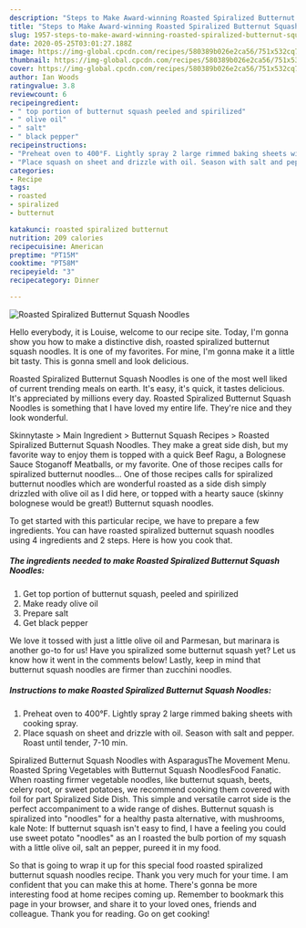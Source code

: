 ```yaml
---
description: "Steps to Make Award-winning Roasted Spiralized Butternut Squash Noodles"
title: "Steps to Make Award-winning Roasted Spiralized Butternut Squash Noodles"
slug: 1957-steps-to-make-award-winning-roasted-spiralized-butternut-squash-noodles
date: 2020-05-25T03:01:27.188Z
image: https://img-global.cpcdn.com/recipes/580389b026e2ca56/751x532cq70/roasted-spiralized-butternut-squash-noodles-recipe-main-photo.jpg
thumbnail: https://img-global.cpcdn.com/recipes/580389b026e2ca56/751x532cq70/roasted-spiralized-butternut-squash-noodles-recipe-main-photo.jpg
cover: https://img-global.cpcdn.com/recipes/580389b026e2ca56/751x532cq70/roasted-spiralized-butternut-squash-noodles-recipe-main-photo.jpg
author: Ian Woods
ratingvalue: 3.8
reviewcount: 6
recipeingredient:
- " top portion of butternut squash peeled and spirilized"
- " olive oil"
- " salt"
- " black pepper"
recipeinstructions:
- "Preheat oven to 400°F. Lightly spray 2 large rimmed baking sheets with cooking spray."
- "Place squash on sheet and drizzle with oil. Season with salt and pepper. Roast until tender, 7-10 min."
categories:
- Recipe
tags:
- roasted
- spiralized
- butternut

katakunci: roasted spiralized butternut 
nutrition: 209 calories
recipecuisine: American
preptime: "PT15M"
cooktime: "PT58M"
recipeyield: "3"
recipecategory: Dinner

---
```



![Roasted Spiralized Butternut Squash Noodles](https://img-global.cpcdn.com/recipes/580389b026e2ca56/751x532cq70/roasted-spiralized-butternut-squash-noodles-recipe-main-photo.jpg)

Hello everybody, it is Louise, welcome to our recipe site. Today, I'm gonna show you how to make a distinctive dish, roasted spiralized butternut squash noodles. It is one of my favorites. For mine, I'm gonna make it a little bit tasty. This is gonna smell and look delicious.

Roasted Spiralized Butternut Squash Noodles is one of the most well liked of current trending meals on earth. It's easy, it's quick, it tastes delicious. It's appreciated by millions every day. Roasted Spiralized Butternut Squash Noodles is something that I have loved my entire life. They're nice and they look wonderful.

Skinnytaste &gt; Main Ingredient &gt; Butternut Squash Recipes &gt; Roasted Spiralized Butternut Squash Noodles. They make a great side dish, but my favorite way to enjoy them is topped with a quick Beef Ragu, a Bolognese Sauce Stoganoff Meatballs, or my favorite. One of those recipes calls for spiralized butternut noodles… One of those recipes calls for spiralized butternut noodles which are wonderful roasted as a side dish simply drizzled with olive oil as I did here, or topped with a hearty sauce (skinny bolognese would be great!) Butternut squash noodles.


To get started with this particular recipe, we have to prepare a few ingredients. You can have roasted spiralized butternut squash noodles using 4 ingredients and 2 steps. Here is how you cook that.

<!--inarticleads1-->

##### The ingredients needed to make Roasted Spiralized Butternut Squash Noodles:

1. Get  top portion of butternut squash, peeled and spirilized
1. Make ready  olive oil
1. Prepare  salt
1. Get  black pepper


We love it tossed with just a little olive oil and Parmesan, but marinara is another go-to for us! Have you spiralized some butternut squash yet? Let us know how it went in the comments below! Lastly, keep in mind that butternut squash noodles are firmer than zucchini noodles. 

<!--inarticleads2-->

##### Instructions to make Roasted Spiralized Butternut Squash Noodles:

1. Preheat oven to 400°F. Lightly spray 2 large rimmed baking sheets with cooking spray.
1. Place squash on sheet and drizzle with oil. Season with salt and pepper. Roast until tender, 7-10 min.


Spiralized Butternut Squash Noodles with AsparagusThe Movement Menu. Roasted Spring Vegetables with Butternut Squash NoodlesFood Fanatic. When roasting firmer vegetable noodles, like butternut squash, beets, celery root, or sweet potatoes, we recommend cooking them covered with foil for part Spiralized Side Dish. This simple and versatile carrot side is the perfect accompaniment to a wide range of dishes. Butternut squash is spiralized into &#34;noodles&#34; for a healthy pasta alternative, with mushrooms, kale Note: If butternut squash isn&#39;t easy to find, I have a feeling you could use sweet potato &#34;noodles&#34; as an I roasted the bulb portion of my squash with a little olive oil, salt an pepper, pureed it in my food. 

So that is going to wrap it up for this special food roasted spiralized butternut squash noodles recipe. Thank you very much for your time. I am confident that you can make this at home. There's gonna be more interesting food at home recipes coming up. Remember to bookmark this page in your browser, and share it to your loved ones, friends and colleague. Thank you for reading. Go on get cooking!
